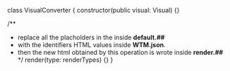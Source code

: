 class VisualConverter {
  constructor(public visual: Visual) {}

  /**
   * replace all the placholders in the inside **default.##**
   * with the identifiers HTML values inside **WTM.json**.
   * then the new html obtained by this operation is wrote inside **render.##**
   */
  render(type: renderTypes) {}
}
